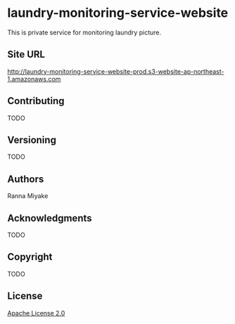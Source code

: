 # laundry-monitoring-service-website
This is private service for monitoring laundry picture.

## Site URL
http://laundry-monitoring-service-website-prod.s3-website-ap-northeast-1.amazonaws.com

## Contributing

TODO

## Versioning

TODO

## Authors

Ranna Miyake

## Acknowledgments

TODO

## Copyright

TODO

## License

[Apache License 2.0](LICENSE)
